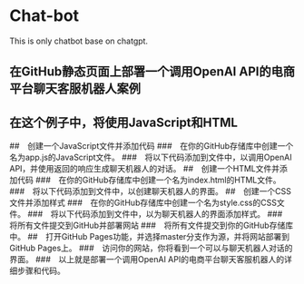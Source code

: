 # Chat-bot
This is only chatbot base on chatgpt.
## 在GitHub静态页面上部署一个调用OpenAI API的电商平台聊天客服机器人案例
## 在这个例子中，将使用JavaScript和HTML
##　创建一个JavaScript文件并添加代码
###　在你的GitHub存储库中创建一个名为app.js的JavaScript文件。
###　将以下代码添加到文件中，以调用OpenAI API，并使用返回的响应生成聊天机器人的对话。
##　创建一个HTML文件并添加代码
###　在你的GitHub存储库中创建一个名为index.html的HTML文件。
###　将以下代码添加到文件中，以创建聊天机器人的界面。
##　创建一个CSS文件并添加样式
###　在你的GitHub存储库中创建一个名为style.css的CSS文件。
###　将以下代码添加到文件中，以为聊天机器人的界面添加样式。
###　将所有文件提交到GitHub并部署网站
###　将所有文件提交到你的GitHub存储库中。
##　打开GitHub Pages功能，并选择master分支作为源，并将网站部署到GitHub Pages上。
###　访问你的网站，你将看到一个可以与聊天机器人对话的界面。
###　以上就是部署一个调用OpenAI API的电商平台聊天客服机器人的详细步骤和代码。
